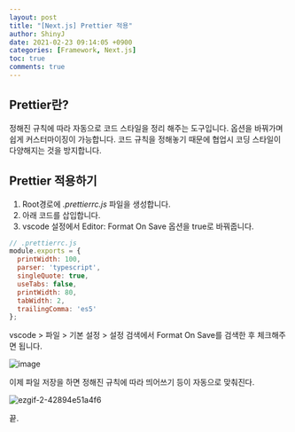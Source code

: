 ```yaml
---
layout: post
title: "[Next.js] Prettier 적용"
author: ShinyJ
date: 2021-02-23 09:14:05 +0900
categories: [Framework, Next.js]
toc: true
comments: true
---
```


## Prettier란?

정해진 규칙에 따라 자동으로 코드 스타일을 정리 해주는 도구입니다. 옵션을 바꿔가며 쉽게 커스터마이징이 가능합니다.
코드 규칙을 정해놓기 때문에 협업시 코딩 스타일이 다양해지는 것을 방지합니다.

## Prettier 적용하기

1. Root경로에 *.prettierrc.js* 파일을 생성합니다.
2. 아래 코드를 삽입합니다.
3. vscode 설정에서 Editor: Format On Save 옵션을 true로 바꿔줍니다.

```js
// .prettierrc.js
module.exports = {
  printWidth: 100,
  parser: 'typescript',
  singleQuote: true,
  useTabs: false,
  printWidth: 80,
  tabWidth: 2,
  trailingComma: 'es5'
};
```

vscode > 파일 > 기본 설정 > 설정
검색에서 Format On Save를 검색한 후 체크해주면 됩니다.

![image](https://user-images.githubusercontent.com/63823237/108787280-c4bbb400-75b8-11eb-9584-3c0b2f396f2e.png)

이제 파일 저장을 하면 정해진 규칙에 따라 띄어쓰기 등이 자동으로 맞춰진다.

![ezgif-2-42894e51a4f6](https://user-images.githubusercontent.com/63823237/108787803-d487c800-75b9-11eb-91cf-ba90e94a650c.gif)

끝.